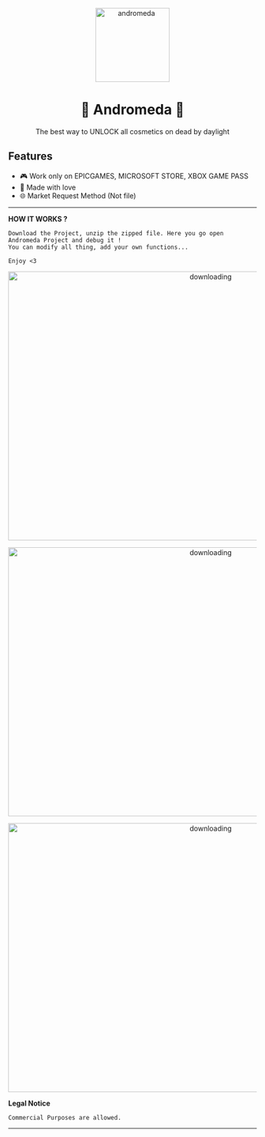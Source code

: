 <p align="center"><img src="https://cdn.discordapp.com/attachments/909176514015268925/916445840514633758/K26_charPreview_portrait.png" width="150px" height="150px" alt="andromeda"></p>

<h1 align="center">🌌 Andromeda 🌌</h1>


<p align="center">The best way to UNLOCK all cosmetics on dead by daylight</p>


## Features

* 🎮 Work only on EPICGAMES, MICROSOFT STORE, XBOX GAME PASS
* 💖 Made with love
* 🌐 Market Request Method (Not file)

---

**HOW IT WORKS ?**

```
Download the Project, unzip the zipped file. Here you go open Andromeda Project and debug it !
You can modify all thing, add your own functions...

Enjoy <3

```

<p align="center"><img src="https://cdn.discordapp.com/attachments/909176514015268925/916445943648354404/unknown.png" width="805px" height="545px" alt="downloading"></p>
<p align="center"><img src="https://cdn.discordapp.com/attachments/909176514015268925/916445984744148992/unknown.png" width="805px" height="545px" alt="downloading"></p>
<p align="center"><img src="https://cdn.discordapp.com/attachments/909176514015268925/916446044500394004/unknown.png" width="805px" height="545px" alt="downloading"></p>


**Legal Notice**

```console
Commercial Purposes are allowed.
```

---
